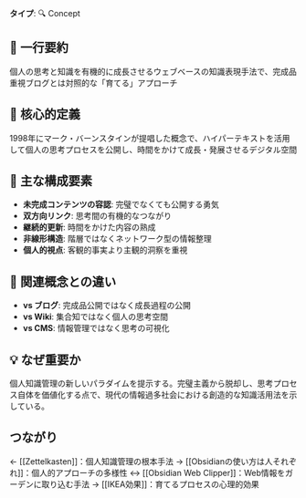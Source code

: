 **タイプ**: 🔍 Concept

## 📝 一行要約
個人の思考と知識を有機的に成長させるウェブベースの知識表現手法で、完成品重視ブログとは対照的な「育てる」アプローチ

## 🎯 核心的定義
1998年にマーク・バーンスタインが提唱した概念で、ハイパーテキストを活用して個人の思考プロセスを公開し、時間をかけて成長・発展させるデジタル空間

## 🌟 主な構成要素
- **未完成コンテンツの容認**: 完璧でなくても公開する勇気
- **双方向リンク**: 思考間の有機的なつながり
- **継続的更新**: 時間をかけた内容の熟成
- **非線形構造**: 階層ではなくネットワーク型の情報整理
- **個人的視点**: 客観的事実より主観的洞察を重視

## 🔄 関連概念との違い
- **vs ブログ**: 完成品公開ではなく成長過程の公開
- **vs Wiki**: 集合知ではなく個人の思考空間
- **vs CMS**: 情報管理ではなく思考の可視化

## 💡 なぜ重要か
個人知識管理の新しいパラダイムを提示する。完璧主義から脱却し、思考プロセス自体を価値化する点で、現代の情報過多社会における創造的な知識活用法を示している。

## つながり
← [[Zettelkasten]]：個人知識管理の根本手法
→ [[Obsidianの使い方は人それぞれ]]：個人的アプローチの多様性
↔ [[Obsidian Web Clipper]]：Web情報をガーデンに取り込む手法
→ [[IKEA効果]]：育てるプロセスの心理的効果
